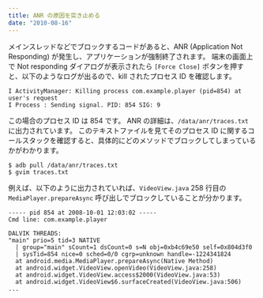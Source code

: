 ```yaml
---
title: ANR の原因を突き止める
date: "2010-08-16"
---
```


メインスレッドなどでブロックするコードがあると、ANR (Application Not Responding) が発生し、アプリケーションが強制終了されます。
端末の画面上で Not responding ダイアログが表示されたら `[Force Close]` ボタンを押すと、以下のようなログが出るので、kill されたプロセス ID を確認します。

```
I ActivityManager: Killing process com.example.player (pid=854) at user's request
I Process : Sending signal. PID: 854 SIG: 9
```

この場合のプロセス ID は 854 です。
ANR の詳細は、`/data/anr/traces.txt` に出力されています。
このテキストファイルを見てそのプロセス ID に関するコールスタックを確認すると、具体的にどのメソッドでブロックしてしまっているかがわかります。

```
$ adb pull /data/anr/traces.txt
$ gvim traces.txt
```

例えば、以下のように出力されていれば、`VideoView.java` 258 行目の `MediaPlayer.prepareAsync` 呼び出しでブロックしていることが分かります。

```
----- pid 854 at 2008-10-01 12:03:02 -----
Cmd line: com.example.player

DALVIK THREADS:
"main" prio=5 tid=3 NATIVE
  | group="main" sCount=1 dsCount=0 s=N obj=0xb4c69e50 self=0x804d3f0
  | sysTid=854 nice=0 sched=0/0 cgrp=unknown handle=-1224341824
  at android.media.MediaPlayer.prepareAsync(Native Method)
  at android.widget.VideoView.openVideo(VideoView.java:258)
  at android.widget.VideoView.access$2000(VideoView.java:53)
  at android.widget.VideoView$6.surfaceCreated(VideoView.java:506)
...
```

